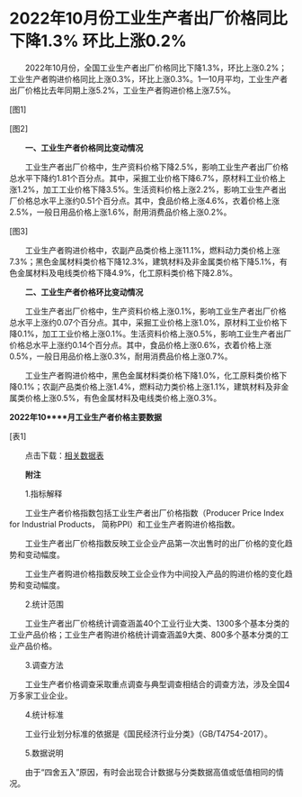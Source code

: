 # 2022年10月份工业生产者出厂价格同比下降1.3% 环比上涨0.2%

　　2022年10月份，全国工业生产者出厂价格同比下降1.3%，环比上涨0.2%；工业生产者购进价格同比上涨0.3%，环比上涨0.3%。1—10月平均，工业生产者出厂价格比去年同期上涨5.2%，工业生产者购进价格上涨7.5%。

\[图1\]

\[图2\]

　　**一、工业生产者价格同比变动情况**

　　工业生产者出厂价格中，生产资料价格下降2.5%，影响工业生产者出厂价格总水平下降约1.81个百分点。其中，采掘工业价格下降6.7%，原材料工业价格上涨1.2%，加工工业价格下降3.5%。生活资料价格上涨2.2%，影响工业生产者出厂价格总水平上涨约0.51个百分点。其中，食品价格上涨4.6%，衣着价格上涨2.5%，一般日用品价格上涨1.6%，耐用消费品价格上涨0.2%。

\[图3\]

　　工业生产者购进价格中，农副产品类价格上涨11.1%，燃料动力类价格上涨7.3%；黑色金属材料类价格下降12.3%，建筑材料及非金属类价格下降5.1%，有色金属材料及电线类价格下降4.9%，化工原料类价格下降2.8%。

　　**二、工业生产者价格环比变动情况**

　　工业生产者出厂价格中，生产资料价格上涨0.1%，影响工业生产者出厂价格总水平上涨约0.07个百分点。其中，采掘工业价格上涨1.0%，原材料工业价格下降0.1%，加工工业价格上涨0.1%。生活资料价格上涨0.5%，影响工业生产者出厂价格总水平上涨约0.14个百分点。其中，食品价格上涨0.6%，衣着价格上涨0.5%，一般日用品价格上涨0.3%，耐用消费品价格上涨0.7%。

　　工业生产者购进价格中，黑色金属材料类价格下降1.0%，化工原料类价格下降0.1%；农副产品类价格上涨1.4%，燃料动力类价格上涨1.1%，建筑材料及非金属类价格上涨0.5%，有色金属材料及电线类价格上涨0.3%。

**2022****年****10****月工业生产者价格主要数据**

\[表1\]

　　点击下载：[相关数据表](http://www.stats.gov.cn/sj/zxfb/202302/W020230203610294530331.xlsx)

　　**附注**

　　1.指标解释

　　工业生产者价格指数包括工业生产者出厂价格指数（Producer Price Index for Industrial Products， 简称PPI）和工业生产者购进价格指数。

　　工业生产者出厂价格指数反映工业企业产品第一次出售时的出厂价格的变化趋势和变动幅度。

　　工业生产者购进价格指数反映工业企业作为中间投入产品的购进价格的变化趋势和变动幅度。

　　2.统计范围

　　工业生产者出厂价格统计调查涵盖40个工业行业大类、1300多个基本分类的工业产品价格；工业生产者购进价格统计调查涵盖9大类、800多个基本分类的工业产品价格。

　　3.调查方法

　　工业生产者价格调查采取重点调查与典型调查相结合的调查方法，涉及全国4万多家工业企业。

　　4.统计标准

　　工业行业划分标准的依据是《国民经济行业分类》（GB/T4754-2017）。

　　5.数据说明

　　由于“四舍五入”原因，有时会出现合计数据与分类数据高值或低值相同的情况。